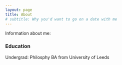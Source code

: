 ```yaml
---
layout: page
title: About
# subtitle: Why you'd want to go on a date with me
---
```


Information about me:

### Education
Undergrad: Philosphy BA from University of Leeds

